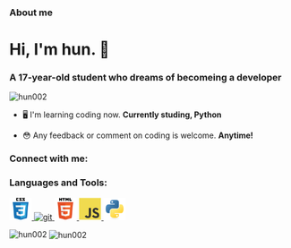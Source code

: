 ### About me

<h1 align="left">Hi, I'm hun. 🐧</h1>
<h3 align="left">A 17-year-old student who dreams of becomeing a developer</h3>

<p align="left"> <img src="https://komarev.com/ghpvc/?username=hun002&label=Profile%20views&color=0e75b6&style=flat" alt="hun002" /> </p>

- 🖥️ I'm learning coding now. **Currently studing, Python**

- 😳 Any feedback or comment on coding is welcome. **Anytime!**

<h3 align="left">Connect with me:</h3>
<p align="left">
  
</p>

<h3 align="left">Languages and Tools:</h3>

<p align="left"> <a href="https://www.w3schools.com/css/" target="_blank" rel="noreferrer"> 
<img src="https://raw.githubusercontent.com/devicons/devicon/master/icons/css3/css3-original-wordmark.svg" alt="css3" width="40" height="40"/> </a> <a href="https://git-scm.com/" target="_blank" rel="noreferrer"> 
<img src="https://www.vectorlogo.zone/logos/git-scm/git-scm-icon.svg" alt="git" width="40" height="40"/> 
</a> <a href="https://www.w3.org/html/" target="_blank" rel="noreferrer"> 
<img src="https://raw.githubusercontent.com/devicons/devicon/master/icons/html5/html5-original-wordmark.svg" alt="html5" width="40" height="40"/> 
</a> <a href="https://developer.mozilla.org/en-US/docs/Web/JavaScript" target="_blank" rel="noreferrer"> 
<img src="https://raw.githubusercontent.com/devicons/devicon/master/icons/javascript/javascript-original.svg" alt="javascript" width="40" height="40"/> 
</a> <a href="https://www.python.org" target="_blank" rel="noreferrer"> 
<img src="https://raw.githubusercontent.com/devicons/devicon/master/icons/python/python-original.svg" alt="python" width="40" height="40"/> </a> </p>

<p><img align="left" src="https://github-readme-stats.vercel.app/api/top-langs?username=hun002&show_icons=true&locale=en&layout=compact" alt="hun002" /></p>

<p>&nbsp;<img align="center" src="https://github-readme-stats.vercel.app/api?username=hun002&show_icons=true&locale=en" alt="hun002" /></p>
